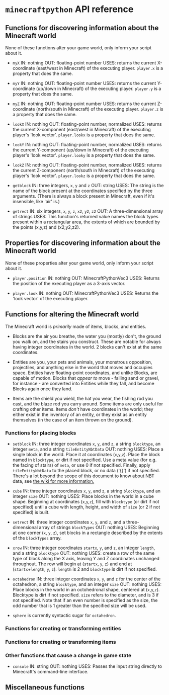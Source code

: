 # `minecraftpython` API reference

## Functions for discovering information about the Minecraft world

None of these functions alter your game world, only inform your script about it.

* `myX` 
	IN: nothing
	OUT: floating-point number
	USES: returns the current X-coordinate (east/west in Minecraft) of the executing player.  `player.x` is a property that does the same.

* `myY` 
	IN: nothing
	OUT: floating-point number
	USES: returns the current Y-coordinate (up/down in Minecraft) of the executing player.  `player.y` is a property that does the same.

* `myZ` 
	IN: nothing
	OUT: floating-point number
	USES: returns the current Z-coordinate (north/south in Minecraft) of the executing player.  `player.z` is a property that does the same.

* `lookX`
	IN: nothing
	OUT: floating-point number, normalized
	USES: returns the current X-component (east/west in Minecraft) of the executing player's 'look vector'. `player.lookx` is a property that does the same.

* `lookY`
	IN: nothing
	OUT: floating-point number, normalized
	USES: returns the current Y-component (up/down in Minecraft) of the executing player's 'look vector'. `player.looky` is a property that does the same.

* `lookZ`
	IN: nothing
	OUT: floating-point number, normalized
	USES: returns the current Z-component (north/south in Minecraft) of the executing player's 'look vector'. `player.lookz` is a property that does the same.

* `getblock`
 	IN: three integers, `x`, `y` and `z`
 	OUT: string
 	USES: The string is the name of the block present at the coordinates specified by the three arguments.  (There is always a block present in Minecraft, even if it's insensible, like 'air' is.)

* `getrect`
	IN: six integers, `x`, `y`, `z`, `x2`, `y2`, `z2`
	OUT: A three-dimensional array of strings
	USES: This function's returned value names the block types present within a rectangular area, the extents of which are bounded by the points (x,y,z) and (x2,y2,z2).

## Properties for discovering information about the Minecraft world

None of these properties alter your game world, only inform your script about it.

* `player.position`
	IN: nothing
	OUT: MinecraftPythonVec3
	USES: Returns the position of the executing player as a 3-axis vector.

* `player.look`
	IN: nothing
	OUT: MinecraftPythonVec3
	USES: Returns the 'look vector' of the executing player.

## Functions for altering the Minecraft world

The Minecraft world is *primarily* made of items, blocks, and entities.  

* Blocks are the air you breathe, the water you (mostly) don't, the ground you walk on, and the stairs you construct.  These are notable for always having integer coordinates in the world.  2 blocks can't exist at the same coordinates.

* Entities are you, your pets and animals, your monstrous opposition, projectiles, and anything else in the world that moves and occupies space.  Entities have floating-point coordinates, and unlike Blocks, are capable of motion.  Blocks that *appear to* move - falling sand or gravel, for instance - are converted into Entities while they fall, and become Blocks again once they land.

* Items are the shield you wield, the hat you wear, the fishing rod you cast, and the blaze rod you carry around.  Some items are only useful for crafting other items.  Items *don't* have coordinates in the world; they either exist in the inventory of an entity, or they exist as an entity themselves (in the case of an item thrown on the ground). 

### Functions for placing blocks

* `setblock`
	IN: three integer coordinates `x`, `y`, and `z`, a string `blocktype`, an integer `meta`, and a string `tileEntityNbtData`
	OUT: nothing
	USES: Place a single block in the world.  Place it at coordinates (`x`,`y`,`z`).  Place the block named in `blocktype`, or dirt if not specified.  Use a meta value (for e.g. the facing of stairs) of `meta`, or use 0 if not specified.  Finally, apply `tileEntityNbtData` to the placed block, or no data ('{}') if not specified.  There's a lot beyond the scope of this document to know about NBT data, see [the wiki for more information.](https://minecraft.fandom.com/wiki/Tutorials/Command_NBT_tags#Blocks)

* `cube`
	IN: three integer coordinates `x`, `y`, and `z`, a string `blocktype`, and an integer `size`
	OUT: nothing
	USES: Place blocks in the world in a cube shape.  Beginning at coordinates (`x`,`y`,`z`), fill with `blocktype` (or dirt if not specified) until a cube with length, height, and width of `size` (or 2 if not specified) is built.

* `setrect`
	IN: three integer coordinates `x`, `y`, and `z`, and a three-dimensional array of strings `blockTypes`
	OUT: nothing
	USES: Beginning at one corner (`x`, `y`, `z`), set blocks in a rectangle described by the extents of the `blockTypes` array.

* `xrow`
	IN: three integer coordinates `startx`, `y`, and `z`, an integer `length`, and a string `blocktype`
	OUT: nothing
	USES: create a row of the same type of block along the X axis, leaving Y and Z coordinates unchanged throughout.  The row will begin at (`startx`, `y`, `z`) and end at (`startx`+`length`, `y`, `z`).  `length` is 2 and `blocktype` is dirt if not specified.

* `octahedron`
	IN: three integer coordinates `x`, `y`, and `z` for the center of the octahedron, a string `blocktype`, and an integer `size`
	OUT: nothing
	USES: Place blocks in the world in an octohedronal shape, centered at (`x`,`y`,`z`).  Blocktype is dirt if not specified.  `size` refers to the diameter, and is 3 if not specified.  Note that if an even number is specified as the size, the odd number that is 1 greater than the specified size will be used.

* `sphere` is currently syntactic sugar for `octahedron`.



### Functions for creating or transforming entities

### Functions for creating or transforming items

### Other functions that cause a change in game state

* `console`
	IN: string
	OUT: nothing
	USES: Passes the input string directly to Minecraft's command-line interface.

## Miscellaneous functions

